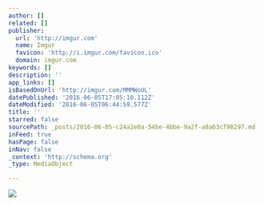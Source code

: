 ```yaml
---
author: []
related: []
publisher:
  url: 'http://imgur.com'
  name: Imgur
  favicon: 'http://i.imgur.com/favicon.ico'
  domain: imgur.com
keywords: []
description: ''
app_links: []
isBasedOnUrl: 'http://imgur.com/MMMWoUL'
datePublished: '2016-06-05T17:05:10.112Z'
dateModified: '2016-06-05T06:44:59.577Z'
title: ''
starred: false
sourcePath: _posts/2016-06-05-c24a2e0a-54be-4bbe-9a2f-a8a63cf98297.md
inFeed: true
hasPage: false
inNav: false
_context: 'http://schema.org'
_type: MediaObject

---
```

<article style=""><img src="http://imgur.com/MMMWoUL.jpg" /></article>
